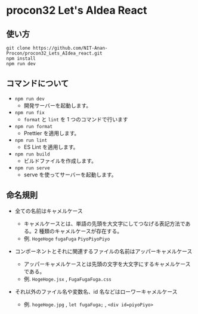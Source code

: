 # procon32 Let's AIdea React

## 使い方

```
git clone https://github.com/NIT-Anan-Procon/procon32_Lets_AIdea_react.git
npm install
npm run dev
```

## コマンドについて

- `npm run dev`
  - 開発サーバーを起動します。
- `npm run fix`
  - `format` と `lint` を 1 つのコマンドで行います
- `npm run format`
  - Prettier を適用します。
- `npm run lint`
  - ES Lint を適用します。
- `npm run build`
  - ビルドファイルを作成します。
- `npm run serve`
  - serve を使ってサーバーを起動します。

## 命名規則

- 全ての名前はキャメルケース

  - キャメルケースとは、単語の先頭を大文字にしてつなげる表記方法である。2 種類のキャメルケースが存在する。
  - 例. `HogeHoge` `fugaFuga` `PiyoPiyoPiyo`

- コンポーネントとそれに関連するファイルの名前はアッパーキャメルケース
  - アッパーキャメルケースとは先頭の文字を大文字にするキャメルケースである。
  - 例. `HogeHoge.jsx` , `FugaFugaFuga.css`

- それ以外のファイル名や変数名、id 名などはローワーキャメルケース

  - 例. `hogeHoge.jpg` , `let fugaFuga;` , `<div id=piyoPiyo>`
